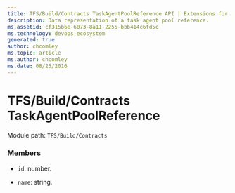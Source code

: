 ```yaml
---
title: TFS/Build/Contracts TaskAgentPoolReference API | Extensions for Azure DevOps Services
description: Data representation of a task agent pool reference.
ms.assetid: cf315b6e-6073-8a11-2255-bbb414c6fd5c
ms.technology: devops-ecosystem
generated: true
author: chcomley
ms.topic: article
ms.author: chcomley
ms.date: 08/25/2016
---
```


# TFS/Build/Contracts TaskAgentPoolReference

Module path: `TFS/Build/Contracts`

### Members

* `id`: number.

* `name`: string.
